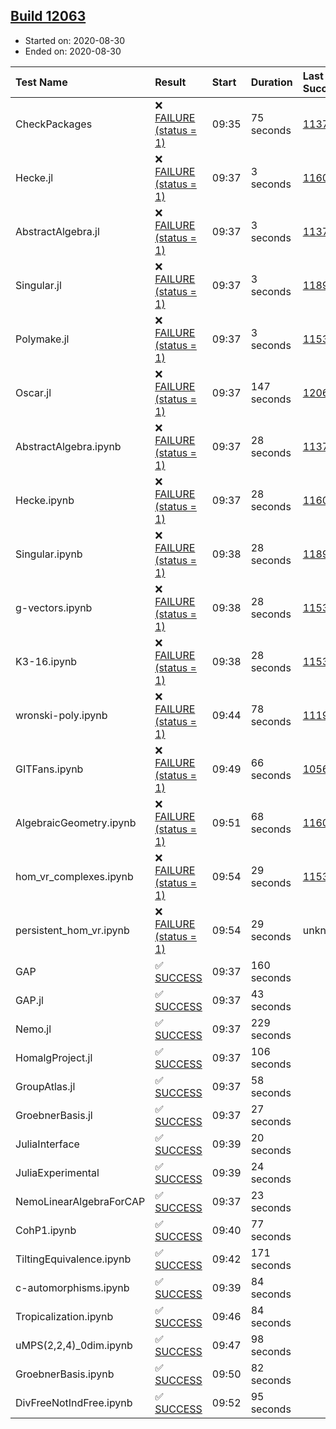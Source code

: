 ## [Build 12063](https://oscarci.mathematik.uni-kl.de/job/oscar/12063/)

* Started on: 2020-08-30
* Ended on: 2020-08-30

| Test Name    | Result | Start | Duration | Last Success | First Failure |
|:-------------|:-------|:------|:---------|:-------------|:--------------|
| CheckPackages | ❌ [FAILURE (status = 1)](https://oscarci.mathematik.uni-kl.de/job/oscar/12063/artifact/logs/build-12063/CheckPackages.log) | 09:35 | 75 seconds | [11376](https://oscarci.mathematik.uni-kl.de/job/oscar/11376/) | [11377](https://oscarci.mathematik.uni-kl.de/job/oscar/11377/) |
| Hecke.jl | ❌ [FAILURE (status = 1)](https://oscarci.mathematik.uni-kl.de/job/oscar/12063/artifact/logs/build-12063/Hecke.jl.log) | 09:37 | 3 seconds | [11602](https://oscarci.mathematik.uni-kl.de/job/oscar/11602/) | [11603](https://oscarci.mathematik.uni-kl.de/job/oscar/11603/) |
| AbstractAlgebra.jl | ❌ [FAILURE (status = 1)](https://oscarci.mathematik.uni-kl.de/job/oscar/12063/artifact/logs/build-12063/AbstractAlgebra.jl.log) | 09:37 | 3 seconds | [11376](https://oscarci.mathematik.uni-kl.de/job/oscar/11376/) | [11377](https://oscarci.mathematik.uni-kl.de/job/oscar/11377/) |
| Singular.jl | ❌ [FAILURE (status = 1)](https://oscarci.mathematik.uni-kl.de/job/oscar/12063/artifact/logs/build-12063/Singular.jl.log) | 09:37 | 3 seconds | [11893](https://oscarci.mathematik.uni-kl.de/job/oscar/11893/) | [11894](https://oscarci.mathematik.uni-kl.de/job/oscar/11894/) |
| Polymake.jl | ❌ [FAILURE (status = 1)](https://oscarci.mathematik.uni-kl.de/job/oscar/12063/artifact/logs/build-12063/Polymake.jl.log) | 09:37 | 3 seconds | [11532](https://oscarci.mathematik.uni-kl.de/job/oscar/11532/) | [11533](https://oscarci.mathematik.uni-kl.de/job/oscar/11533/) |
| Oscar.jl | ❌ [FAILURE (status = 1)](https://oscarci.mathematik.uni-kl.de/job/oscar/12063/artifact/logs/build-12063/Oscar.jl.log) | 09:37 | 147 seconds | [12062](https://oscarci.mathematik.uni-kl.de/job/oscar/12062/) | [12063](https://oscarci.mathematik.uni-kl.de/job/oscar/12063/) |
| AbstractAlgebra.ipynb | ❌ [FAILURE (status = 1)](https://oscarci.mathematik.uni-kl.de/job/oscar/12063/artifact/logs/build-12063/AbstractAlgebra.ipynb.log) | 09:37 | 28 seconds | [11376](https://oscarci.mathematik.uni-kl.de/job/oscar/11376/) | [11377](https://oscarci.mathematik.uni-kl.de/job/oscar/11377/) |
| Hecke.ipynb | ❌ [FAILURE (status = 1)](https://oscarci.mathematik.uni-kl.de/job/oscar/12063/artifact/logs/build-12063/Hecke.ipynb.log) | 09:37 | 28 seconds | [11602](https://oscarci.mathematik.uni-kl.de/job/oscar/11602/) | [11603](https://oscarci.mathematik.uni-kl.de/job/oscar/11603/) |
| Singular.ipynb | ❌ [FAILURE (status = 1)](https://oscarci.mathematik.uni-kl.de/job/oscar/12063/artifact/logs/build-12063/Singular.ipynb.log) | 09:38 | 28 seconds | [11893](https://oscarci.mathematik.uni-kl.de/job/oscar/11893/) | [11894](https://oscarci.mathematik.uni-kl.de/job/oscar/11894/) |
| g-vectors.ipynb | ❌ [FAILURE (status = 1)](https://oscarci.mathematik.uni-kl.de/job/oscar/12063/artifact/logs/build-12063/g-vectors.ipynb.log) | 09:38 | 28 seconds | [11532](https://oscarci.mathematik.uni-kl.de/job/oscar/11532/) | [11533](https://oscarci.mathematik.uni-kl.de/job/oscar/11533/) |
| K3-16.ipynb | ❌ [FAILURE (status = 1)](https://oscarci.mathematik.uni-kl.de/job/oscar/12063/artifact/logs/build-12063/K3-16.ipynb.log) | 09:38 | 28 seconds | [11532](https://oscarci.mathematik.uni-kl.de/job/oscar/11532/) | [11533](https://oscarci.mathematik.uni-kl.de/job/oscar/11533/) |
| wronski-poly.ipynb | ❌ [FAILURE (status = 1)](https://oscarci.mathematik.uni-kl.de/job/oscar/12063/artifact/logs/build-12063/wronski-poly.ipynb.log) | 09:44 | 78 seconds | [11192](https://oscarci.mathematik.uni-kl.de/job/oscar/11192/) | [11193](https://oscarci.mathematik.uni-kl.de/job/oscar/11193/) |
| GITFans.ipynb | ❌ [FAILURE (status = 1)](https://oscarci.mathematik.uni-kl.de/job/oscar/12063/artifact/logs/build-12063/GITFans.ipynb.log) | 09:49 | 66 seconds | [10566](https://oscarci.mathematik.uni-kl.de/job/oscar/10566/) | [10567](https://oscarci.mathematik.uni-kl.de/job/oscar/10567/) |
| AlgebraicGeometry.ipynb | ❌ [FAILURE (status = 1)](https://oscarci.mathematik.uni-kl.de/job/oscar/12063/artifact/logs/build-12063/AlgebraicGeometry.ipynb.log) | 09:51 | 68 seconds | [11602](https://oscarci.mathematik.uni-kl.de/job/oscar/11602/) | [11603](https://oscarci.mathematik.uni-kl.de/job/oscar/11603/) |
| hom_vr_complexes.ipynb | ❌ [FAILURE (status = 1)](https://oscarci.mathematik.uni-kl.de/job/oscar/12063/artifact/logs/build-12063/hom_vr_complexes.ipynb.log) | 09:54 | 29 seconds | [11532](https://oscarci.mathematik.uni-kl.de/job/oscar/11532/) | [11533](https://oscarci.mathematik.uni-kl.de/job/oscar/11533/) |
| persistent_hom_vr.ipynb | ❌ [FAILURE (status = 1)](https://oscarci.mathematik.uni-kl.de/job/oscar/12063/artifact/logs/build-12063/persistent_hom_vr.ipynb.log) | 09:54 | 29 seconds | unknown | unknown |
| GAP | ✅ [SUCCESS](https://oscarci.mathematik.uni-kl.de/job/oscar/12063/artifact/logs/build-12063/GAP.log) | 09:37 | 160 seconds |  |  |
| GAP.jl | ✅ [SUCCESS](https://oscarci.mathematik.uni-kl.de/job/oscar/12063/artifact/logs/build-12063/GAP.jl.log) | 09:37 | 43 seconds |  |  |
| Nemo.jl | ✅ [SUCCESS](https://oscarci.mathematik.uni-kl.de/job/oscar/12063/artifact/logs/build-12063/Nemo.jl.log) | 09:37 | 229 seconds |  |  |
| HomalgProject.jl | ✅ [SUCCESS](https://oscarci.mathematik.uni-kl.de/job/oscar/12063/artifact/logs/build-12063/HomalgProject.jl.log) | 09:37 | 106 seconds |  |  |
| GroupAtlas.jl | ✅ [SUCCESS](https://oscarci.mathematik.uni-kl.de/job/oscar/12063/artifact/logs/build-12063/GroupAtlas.jl.log) | 09:37 | 58 seconds |  |  |
| GroebnerBasis.jl | ✅ [SUCCESS](https://oscarci.mathematik.uni-kl.de/job/oscar/12063/artifact/logs/build-12063/GroebnerBasis.jl.log) | 09:37 | 27 seconds |  |  |
| JuliaInterface | ✅ [SUCCESS](https://oscarci.mathematik.uni-kl.de/job/oscar/12063/artifact/logs/build-12063/JuliaInterface.log) | 09:39 | 20 seconds |  |  |
| JuliaExperimental | ✅ [SUCCESS](https://oscarci.mathematik.uni-kl.de/job/oscar/12063/artifact/logs/build-12063/JuliaExperimental.log) | 09:39 | 24 seconds |  |  |
| NemoLinearAlgebraForCAP | ✅ [SUCCESS](https://oscarci.mathematik.uni-kl.de/job/oscar/12063/artifact/logs/build-12063/NemoLinearAlgebraForCAP.log) | 09:37 | 23 seconds |  |  |
| CohP1.ipynb | ✅ [SUCCESS](https://oscarci.mathematik.uni-kl.de/job/oscar/12063/artifact/logs/build-12063/CohP1.ipynb.log) | 09:40 | 77 seconds |  |  |
| TiltingEquivalence.ipynb | ✅ [SUCCESS](https://oscarci.mathematik.uni-kl.de/job/oscar/12063/artifact/logs/build-12063/TiltingEquivalence.ipynb.log) | 09:42 | 171 seconds |  |  |
| c-automorphisms.ipynb | ✅ [SUCCESS](https://oscarci.mathematik.uni-kl.de/job/oscar/12063/artifact/logs/build-12063/c-automorphisms.ipynb.log) | 09:39 | 84 seconds |  |  |
| Tropicalization.ipynb | ✅ [SUCCESS](https://oscarci.mathematik.uni-kl.de/job/oscar/12063/artifact/logs/build-12063/Tropicalization.ipynb.log) | 09:46 | 84 seconds |  |  |
| uMPS(2,2,4)_0dim.ipynb | ✅ [SUCCESS](https://oscarci.mathematik.uni-kl.de/job/oscar/12063/artifact/logs/build-12063/uMPS-2-2-4-_0dim.ipynb.log) | 09:47 | 98 seconds |  |  |
| GroebnerBasis.ipynb | ✅ [SUCCESS](https://oscarci.mathematik.uni-kl.de/job/oscar/12063/artifact/logs/build-12063/GroebnerBasis.ipynb.log) | 09:50 | 82 seconds |  |  |
| DivFreeNotIndFree.ipynb | ✅ [SUCCESS](https://oscarci.mathematik.uni-kl.de/job/oscar/12063/artifact/logs/build-12063/DivFreeNotIndFree.ipynb.log) | 09:52 | 95 seconds |  |  |
